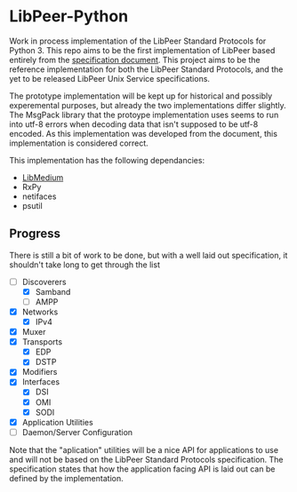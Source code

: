 # LibPeer-Python
Work in process implementation of the LibPeer Standard Protocols for Python 3. This repo aims to be the first implementation of LibPeer based entirely from the [specification document](https://saltlamp.pcthingz.com/utdata/LibPeer/LibPeer_Standard_Protocols_v1.pdf). This project aims to be the reference implementation for both the LibPeer Standard Protocols, and the yet to be released LibPeer Unix Service specifications.

The prototype implementation will be kept up for historical and possibly experemental purposes, but already the two implementations differ slightly. The MsgPack library that the protoype implementation uses seems to run into utf-8 errors when decoding data that isn't supposed to be utf-8 encoded. As this implementation was developed from the document, this implementation is considered correct.

This implementation has the following dependancies:
 * [LibMedium](https://github.com/Tilo15/LibMedium)
 * RxPy
 * netifaces
 * psutil

 ## Progress

There is still a bit of work to be done, but with a well laid out specification, it shouldn't take long to get through the list

- [ ] Discoverers
  - [x] Samband
  - [ ] AMPP
- [x] Networks
  - [x] IPv4
- [x] Muxer
- [x] Transports
  - [x] EDP
  - [x] DSTP
- [x] Modifiers
- [X] Interfaces
  - [X] DSI
  - [x] OMI
  - [X] SODI
- [x] Application Utilities
- [ ] Daemon/Server Configuration

Note that the "aplication" utilities will be a nice API for applications to use and will not be based on the LibPeer Standard Protocols specification. The specification states that how the application facing API is laid out can be defined by the implementation.
